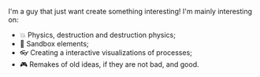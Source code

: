 I'm a guy that just want create something interesting!
I'm mainly interesting on:
- :boom: Physics, destruction and destruction physics;
- :european_castle: Sandbox elements;
- :eyeglasses: Creating a interactive visualizations of processes;
- :video_game: Remakes of old ideas, if they are not bad, and good.
